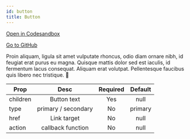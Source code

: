 ```yaml
---
id: button
title: Button
---
```

[Open in Codesandbox](https://codesandbox.io/s/github/DanielJohnsson87/raket-factory/tree/master/packages/button)

[Go to GitHub](https://github.com/DanielJohnsson87/raket-factory/tree/master/packages/button)

Proin aliquam, ligula sit amet vulputate rhoncus, odio diam ornare nibh, id feugiat erat purus eu magna. Quisque mattis dolor sed est iaculis, id fermentum lacus consequat. Aliquam erat volutpat. Pellentesque faucibus quis libero nec tristique. 🤖


| Prop          | Desc                      | Required |Default  |
| ------------- |:-------------:            | :-------:| :------:|
| children      | Button text               | Yes      | null    |
| type          | primary / secondary       | No       | primary |
| href          | Link target               | No       | null    |
| action        | callback function         | No       | null    |
